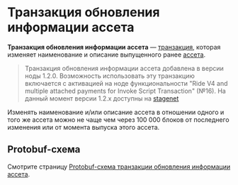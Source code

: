 # Транзакция обновления информации ассета

**Транзакция обновления информации ассета** — [транзакция](/ru/blockchain/transaction.md), которая изменяет наименование и описание выпущенного ранее [ассета](/ru/blockchain/token.md).

> Транзакция обновления информации ассета добавлена в версии ноды 1.2.0. Возможность использовать эту транзакцию включается с активацией на ноде функциональности "Ride V4 and multiple attached payments for Invoke Script Transaction" (№16).
На данный момент версии 1.2.x доступны на [stagenet](/ru/blockchain/blockchain-network/stage-network.md)

Изменять наименование и/или описание ассета в отношении одного и того же ассета можно не чаще чем через 100 000 блоков от последнего изменения или от момента выпуска этого ассета.

## Protobuf-схема

Смотрите страницу [Protobuf-схема транзакции обновления информации ассета](/ru/blockchain/binary-format/transaction-protobuf-scheme/update-asset-info-transaction-protobuf-scheme.md).
